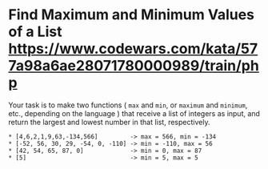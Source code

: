 # Find Maximum and Minimum Values of a List https://www.codewars.com/kata/577a98a6ae28071780000989/train/php

Your task is to make two functions ( `max` and `min`, or `maximum` and `minimum`, etc., depending on the language ) that
receive
a list of integers as input, and return the largest and lowest number in that list, respectively.

```
* [4,6,2,1,9,63,-134,566]         -> max = 566, min = -134
* [-52, 56, 30, 29, -54, 0, -110] -> min = -110, max = 56
* [42, 54, 65, 87, 0]             -> min = 0, max = 87
* [5]                             -> min = 5, max = 5
```

